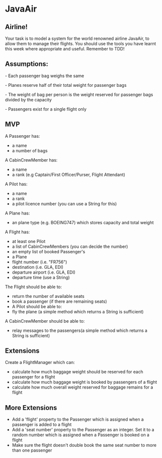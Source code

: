 <h1>JavaAir</h1>

<h2>Airline!</h2>

Your task is to model a system for the world renowned airline JavaAir, to allow them to manage their flights. You should use the tools you have learnt this week where appropriate and useful. Remember to TDD!

<h2>Assumptions:</h2>

<p> - Each passenger bag weighs the same</p>
<p> - Planes reserve half of their total weight for passenger bags</p>
<p> - The weight of bag per person is the weight reserved for passenger bags divided by the capacity</p>
<p> - Passengers exist for a single flight only</p>

<h2>MVP</h2>
A Passenger has:
<ul>
 <li>a name</li>
 <li>a number of bags</li>
</ul> 

<p>A CabinCrewMember has:<p>
 <ul>
   <li>a name</li> 
   <li>a rank (e.g Captain/First Officer/Purser, Flight Attendant)</li>
  </ul>
  
A Pilot has:
<ul>
<li>a name</li>
<li>a rank</li>
<li>a pilot licence number (you can use a String for this)</li>
</ul>

A Plane has:
<ul>
 <li>an plane type (e.g. BOEING747) which stores capacity and total weight</li>
</ul>

A Flight has:
<ul>
<li>at least one Pilot</li>
<li>a list of CabinCrewMembers (you can decide the number)</li>
<li>an empty list of booked Passenger's</li>
<li>a Plane</li>
<li>flight number (i.e. "FR756")</li>
<li>destination (i.e. GLA, EDI)</li>
<li>departure airport (i.e. GLA, EDI)</li>
<li>departure time (use a String)</li>
</ul>

The Flight should be able to:

<ul>
<li>return the number of available seats</li>
<li>book a passenger (if there are remaining seats)</li>
<li>A Pilot should be able to:</li>
<li>fly the plane (a simple method which returns a String is sufficient)</li>
</ul>

A CabinCrewMember should be able to:
<ul>
<li>relay messages to the passengers(a simple method which returns a String is sufficient)</li>
 </ul>

<h2>Extensions</h2>

Create a FlightManager which can:
<ul>
<li>calculate how much baggage weight should be reserved for each passenger for a flight</li>
<li>calculate how much baggage weight is booked by passengers of a flight</li>
<li>calculate how much overall weight reserved for baggage remains for a flight</li>
</ul>

<h2>More Extensions</h2>
<ul>
<li>Add a 'flight' property to the Passenger which is assigned when a passenger is added to a flight</li>
<li>Add a 'seat number' property to the Passenger as an integer. Set it to a random number which is assigned when a Passenger is booked on a flight</li>
<li>Make sure the flight doesn't double book the same seat number to more than one passenger</li>
</ul>
